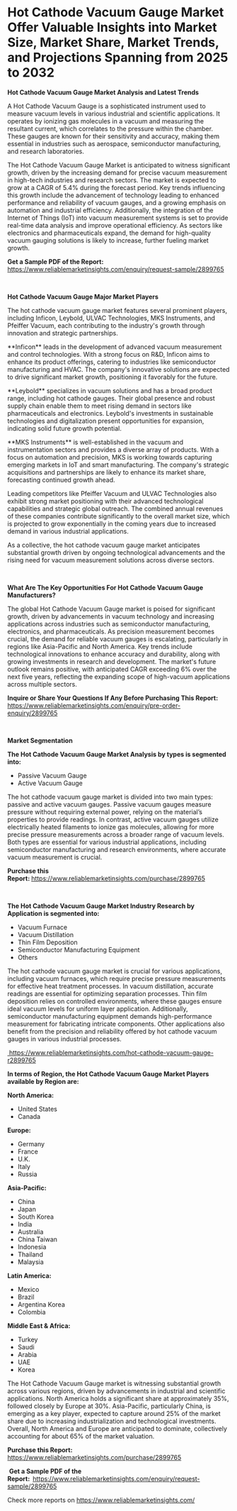 <p><h1>Hot Cathode Vacuum Gauge Market Offer Valuable Insights into Market Size, Market Share, Market Trends, and Projections Spanning from 2025 to 2032</h1></p><p><strong>Hot Cathode Vacuum Gauge Market Analysis and Latest Trends</strong></p>
<p><p>A Hot Cathode Vacuum Gauge is a sophisticated instrument used to measure vacuum levels in various industrial and scientific applications. It operates by ionizing gas molecules in a vacuum and measuring the resultant current, which correlates to the pressure within the chamber. These gauges are known for their sensitivity and accuracy, making them essential in industries such as aerospace, semiconductor manufacturing, and research laboratories.</p><p>The Hot Cathode Vacuum Gauge Market is anticipated to witness significant growth, driven by the increasing demand for precise vacuum measurement in high-tech industries and research sectors. The market is expected to grow at a CAGR of 5.4% during the forecast period. Key trends influencing this growth include the advancement of technology leading to enhanced performance and reliability of vacuum gauges, and a growing emphasis on automation and industrial efficiency. Additionally, the integration of the Internet of Things (IoT) into vacuum measurement systems is set to provide real-time data analysis and improve operational efficiency. As sectors like electronics and pharmaceuticals expand, the demand for high-quality vacuum gauging solutions is likely to increase, further fueling market growth.</p></p>
<p><strong>Get a Sample PDF of the Report:&nbsp;</strong> <a href="https://www.reliablemarketinsights.com/enquiry/request-sample/2899765?utm_campaign=2002&utm_medium=2&utm_source=Github&utm_content=ia&utm_term=16032025&utm_id=hot-cathode-vacuum-gauge">https://www.reliablemarketinsights.com/enquiry/request-sample/2899765</a></p>
<p>&nbsp;</p>
<p><strong>Hot Cathode Vacuum Gauge Major Market Players</strong></p>
<p><p>The hot cathode vacuum gauge market features several prominent players, including Inficon, Leybold, ULVAC Technologies, MKS Instruments, and Pfeiffer Vacuum, each contributing to the industry's growth through innovation and strategic partnerships.</p><p>**Inficon** leads in the development of advanced vacuum measurement and control technologies. With a strong focus on R&D, Inficon aims to enhance its product offerings, catering to industries like semiconductor manufacturing and HVAC. The company's innovative solutions are expected to drive significant market growth, positioning it favorably for the future.</p><p>**Leybold** specializes in vacuum solutions and has a broad product range, including hot cathode gauges. Their global presence and robust supply chain enable them to meet rising demand in sectors like pharmaceuticals and electronics. Leybold's investments in sustainable technologies and digitalization present opportunities for expansion, indicating solid future growth potential.</p><p>**MKS Instruments** is well-established in the vacuum and instrumentation sectors and provides a diverse array of products. With a focus on automation and precision, MKS is working towards capturing emerging markets in IoT and smart manufacturing. The company's strategic acquisitions and partnerships are likely to enhance its market share, forecasting continued growth ahead.</p><p>Leading competitors like Pfeiffer Vacuum and ULVAC Technologies also exhibit strong market positioning with their advanced technological capabilities and strategic global outreach. The combined annual revenues of these companies contribute significantly to the overall market size, which is projected to grow exponentially in the coming years due to increased demand in various industrial applications.</p><p>As a collective, the hot cathode vacuum gauge market anticipates substantial growth driven by ongoing technological advancements and the rising need for vacuum measurement solutions across diverse sectors.</p></p>
<p>&nbsp;</p>
<p><strong>What Are The Key Opportunities For Hot Cathode Vacuum Gauge Manufacturers?</strong></p>
<p><p>The global Hot Cathode Vacuum Gauge market is poised for significant growth, driven by advancements in vacuum technology and increasing applications across industries such as semiconductor manufacturing, electronics, and pharmaceuticals. As precision measurement becomes crucial, the demand for reliable vacuum gauges is escalating, particularly in regions like Asia-Pacific and North America. Key trends include technological innovations to enhance accuracy and durability, along with growing investments in research and development. The market's future outlook remains positive, with anticipated CAGR exceeding 6% over the next five years, reflecting the expanding scope of high-vacuum applications across multiple sectors.</p></p>
<p><strong>Inquire or Share Your Questions If Any Before Purchasing This Report:</strong> <a href="https://www.reliablemarketinsights.com/enquiry/pre-order-enquiry/2899765?utm_campaign=2002&utm_medium=2&utm_source=Github&utm_content=ia&utm_term=16032025&utm_id=hot-cathode-vacuum-gauge">https://www.reliablemarketinsights.com/enquiry/pre-order-enquiry/2899765</a></p>
<p>&nbsp;</p>
<p><strong>Market Segmentation</strong></p>
<p><strong>The Hot Cathode Vacuum Gauge Market Analysis by types is segmented into:</strong></p>
<p><ul><li> Passive Vacuum Gauge</li><li>Active Vacuum Gauge </li></ul></p>
<p><p>The hot cathode vacuum gauge market is divided into two main types: passive and active vacuum gauges. Passive vacuum gauges measure pressure without requiring external power, relying on the material’s properties to provide readings. In contrast, active vacuum gauges utilize electrically heated filaments to ionize gas molecules, allowing for more precise pressure measurements across a broader range of vacuum levels. Both types are essential for various industrial applications, including semiconductor manufacturing and research environments, where accurate vacuum measurement is crucial.</p></p>
<p><strong>Purchase this Report:&nbsp;</strong><a href="https://www.reliablemarketinsights.com/purchase/2899765?utm_campaign=2002&utm_medium=2&utm_source=Github&utm_content=ia&utm_term=16032025&utm_id=hot-cathode-vacuum-gauge">https://www.reliablemarketinsights.com/purchase/2899765</a></p>
<p>&nbsp;</p>
<p><strong>The Hot Cathode Vacuum Gauge Market Industry Research by Application is segmented into:</strong></p>
<p><ul><li> Vacuum Furnace</li><li>Vacuum Distillation</li><li>Thin Film Deposition</li><li>Semiconductor Manufacturing Equipment</li><li>Others </li></ul></p>
<p><p>The hot cathode vacuum gauge market is crucial for various applications, including vacuum furnaces, which require precise pressure measurements for effective heat treatment processes. In vacuum distillation, accurate readings are essential for optimizing separation processes. Thin film deposition relies on controlled environments, where these gauges ensure ideal vacuum levels for uniform layer application. Additionally, semiconductor manufacturing equipment demands high-performance measurement for fabricating intricate components. Other applications also benefit from the precision and reliability offered by hot cathode vacuum gauges in various industrial processes.</p></p>
<p><a href="https://www.reliablemarketinsights.com/hot-cathode-vacuum-gauge-r2899765?utm_campaign=2002&utm_medium=2&utm_source=Github&utm_content=ia&utm_term=16032025&utm_id=hot-cathode-vacuum-gauge">&nbsp;https://www.reliablemarketinsights.com/hot-cathode-vacuum-gauge-r2899765</a></p>
<p><strong>In terms of Region, the Hot Cathode Vacuum Gauge Market Players available by Region are:</strong></p>
<p>
    <p> <strong> North America: </strong>
        <ul>
            <li>United States</li>
            <li>Canada</li>
        </ul>
        </p> 
    <p> <strong> Europe: </strong>
        <ul>
            <li>Germany</li>
            <li>France</li>
            <li>U.K.</li>
            <li>Italy</li>
            <li>Russia</li>
        </ul>
        </p> 
    <p> <strong> Asia-Pacific: </strong>
        <ul>
            <li>China</li>
            <li>Japan</li>
            <li>South Korea</li>
            <li>India</li>
            <li>Australia</li>
            <li>China Taiwan</li>
            <li>Indonesia</li>
            <li>Thailand</li>
            <li>Malaysia</li>
        </ul>
        </p> 
    <p> <strong> Latin America: </strong>
        <ul>
            <li>Mexico</li>
            <li>Brazil</li>
            <li>Argentina Korea</li>
            <li>Colombia</li>
        </ul>
        </p> 
    <p> <strong> Middle East & Africa: </strong>
        <ul>
            <li>Turkey</li>
            <li>Saudi</li>
            <li>Arabia</li>
            <li>UAE</li>
            <li>Korea</li>
        </ul>
    </p>
    </p>
<p><p>The Hot Cathode Vacuum Gauge market is witnessing substantial growth across various regions, driven by advancements in industrial and scientific applications. North America holds a significant share at approximately 35%, followed closely by Europe at 30%. Asia-Pacific, particularly China, is emerging as a key player, expected to capture around 25% of the market share due to increasing industrialization and technological investments. Overall, North America and Europe are anticipated to dominate, collectively accounting for about 65% of the market valuation.</p></p>
<p><strong>Purchase this Report: </strong><a href="https://www.reliablemarketinsights.com/purchase/2899765?utm_campaign=2002&utm_medium=2&utm_source=Github&utm_content=ia&utm_term=16032025&utm_id=hot-cathode-vacuum-gauge">https://www.reliablemarketinsights.com/purchase/2899765</a></p>
<p>&nbsp;<strong>Get a Sample PDF of the Report:&nbsp;&nbsp;</strong><a href="https://www.reliablemarketinsights.com/enquiry/request-sample/2899765?utm_campaign=2002&utm_medium=2&utm_source=Github&utm_content=ia&utm_term=16032025&utm_id=hot-cathode-vacuum-gauge">https://www.reliablemarketinsights.com/enquiry/request-sample/2899765</a></p>
<p><strong></strong></p>
<p>Check more reports on <a href="https://www.reliablemarketinsights.com/?utm_campaign=2002&utm_medium=2&utm_source=Github&utm_content=ia&utm_term=16032025&utm_id=hot-cathode-vacuum-gauge">https://www.reliablemarketinsights.com/</a></p>